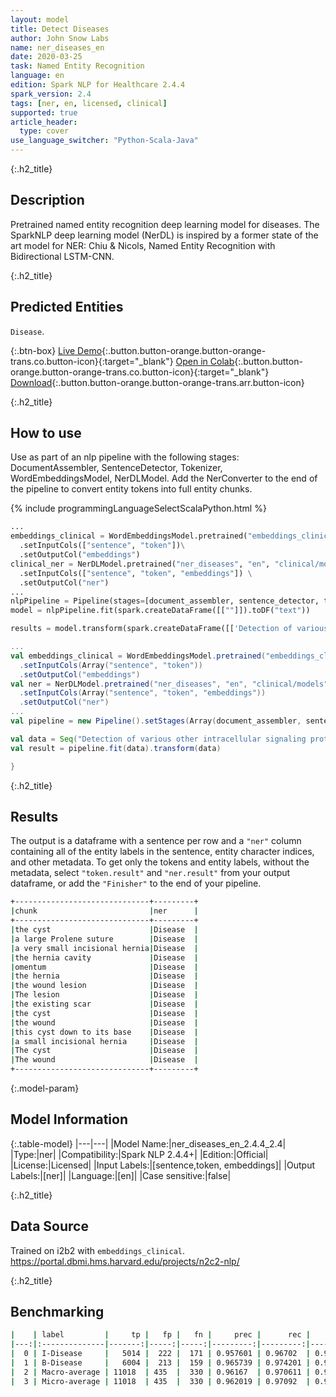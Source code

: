 ```yaml
---
layout: model
title: Detect Diseases
author: John Snow Labs
name: ner_diseases_en
date: 2020-03-25
task: Named Entity Recognition
language: en
edition: Spark NLP for Healthcare 2.4.4
spark_version: 2.4
tags: [ner, en, licensed, clinical]
supported: true
article_header:
  type: cover
use_language_switcher: "Python-Scala-Java"
---
```


{:.h2_title}
## Description

Pretrained named entity recognition deep learning model for diseases. The SparkNLP deep learning model (NerDL) is inspired by a former state of the art model for NER: Chiu & Nicols, Named Entity Recognition with Bidirectional LSTM-CNN. 

{:.h2_title}
## Predicted Entities 
``Disease``.

{:.btn-box}
[Live Demo](https://demo.johnsnowlabs.com/healthcare/NER_DIAG_PROC/){:.button.button-orange.button-orange-trans.co.button-icon}{:target="_blank"}
[Open in Colab](https://githubtocolab.com/JohnSnowLabs/spark-nlp-workshop/blob/master/tutorials/Certification_Trainings/Healthcare/1.Clinical_Named_Entity_Recognition_Model.ipynb){:.button.button-orange.button-orange-trans.co.button-icon}{:target="_blank"}
[Download](https://s3.amazonaws.com/auxdata.johnsnowlabs.com/clinical/models/ner_diseases_en_2.4.4_2.4_1584452534235.zip){:.button.button-orange.button-orange-trans.arr.button-icon}

{:.h2_title}
## How to use

Use as part of an nlp pipeline with the following stages: DocumentAssembler, SentenceDetector, Tokenizer, WordEmbeddingsModel, NerDLModel. Add the NerConverter to the end of the pipeline to convert entity tokens into full entity chunks.

<div class="tabs-box" markdown="1">

{% include programmingLanguageSelectScalaPython.html %}


```python
...
embeddings_clinical = WordEmbeddingsModel.pretrained("embeddings_clinical", "en", "clinical/models")\
  .setInputCols(["sentence", "token"])\
  .setOutputCol("embeddings")
clinical_ner = NerDLModel.pretrained("ner_diseases", "en", "clinical/models") \
  .setInputCols(["sentence", "token", "embeddings"]) \
  .setOutputCol("ner")
...
nlpPipeline = Pipeline(stages=[document_assembler, sentence_detector, tokenizer, embeddings_clinical, clinical_ner, ner_converter])
model = nlpPipeline.fit(spark.createDataFrame([[""]]).toDF("text"))

results = model.transform(spark.createDataFrame([['Detection of various other intracellular signaling proteins is also described. Genetic characterization of transactivation of the human T-cell leukemia virus type 1 promoter: Binding of Tax to Tax-responsive element 1 is mediated by the cyclic AMP-responsive members of the CREB/ATF family of transcription factors. To achieve a better understanding of the mechanism of transactivation by Tax of human T-cell leukemia virus type 1 Tax-responsive element 1 (TRE-1), we developed a genetic approach with Saccharomyces cerevisiae. We constructed a yeast reporter strain containing the lacZ gene under the control of the CYC1 promoter associated with three copies of TRE-1. Expression of either the cyclic AMP response element-binding protein (CREB) or CREB fused to the GAL4 activation domain (GAD) in this strain did not modify the expression of the reporter gene. Tax alone was also inactive. ']], ["text"]))

```

```scala
...
val embeddings_clinical = WordEmbeddingsModel.pretrained("embeddings_clinical", "en", "clinical/models")
  .setInputCols(Array("sentence", "token"))
  .setOutputCol("embeddings")
val ner = NerDLModel.pretrained("ner_diseases", "en", "clinical/models")
  .setInputCols(Array("sentence", "token", "embeddings"))
  .setOutputCol("ner")
...
val pipeline = new Pipeline().setStages(Array(document_assembler, sentence_detector, tokenizer, embeddings_clinical, ner, ner_converter))

val data = Seq("Detection of various other intracellular signaling proteins is also described. Genetic characterization of transactivation of the human T-cell leukemia virus type 1 promoter: Binding of Tax to Tax-responsive element 1 is mediated by the cyclic AMP-responsive members of the CREB/ATF family of transcription factors. To achieve a better understanding of the mechanism of transactivation by Tax of human T-cell leukemia virus type 1 Tax-responsive element 1 (TRE-1), we developed a genetic approach with Saccharomyces cerevisiae. We constructed a yeast reporter strain containing the lacZ gene under the control of the CYC1 promoter associated with three copies of TRE-1. Expression of either the cyclic AMP response element-binding protein (CREB) or CREB fused to the GAL4 activation domain (GAD) in this strain did not modify the expression of the reporter gene. Tax alone was also inactive. ").toDF("text")
val result = pipeline.fit(data).transform(data)

}

```

</div>

{:.h2_title}
## Results
The output is a dataframe with a sentence per row and a ``"ner"`` column containing all of the entity labels in the sentence, entity character indices, and other metadata. To get only the tokens and entity labels, without the metadata, select ``"token.result"`` and ``"ner.result"`` from your output dataframe, or add the ``"Finisher"`` to the end of your pipeline.
```bash
+------------------------------+---------+
|chunk                         |ner      |
+------------------------------+---------+
|the cyst                      |Disease  |
|a large Prolene suture        |Disease  |
|a very small incisional hernia|Disease  |
|the hernia cavity             |Disease  |
|omentum                       |Disease  |
|the hernia                    |Disease  |
|the wound lesion              |Disease  |
|The lesion                    |Disease  |
|the existing scar             |Disease  |
|the cyst                      |Disease  |
|the wound                     |Disease  |
|this cyst down to its base    |Disease  |
|a small incisional hernia     |Disease  |
|The cyst                      |Disease  |
|The wound                     |Disease  |
+------------------------------+---------+
```


{:.model-param}

## Model Information

{:.table-model}
|---|---|
|Model Name:|ner_diseases_en_2.4.4_2.4|
|Type:|ner|
|Compatibility:|Spark NLP 2.4.4+|
|Edition:|Official|
|License:|Licensed|
|Input Labels:|[sentence,token, embeddings]|
|Output Labels:|[ner]|
|Language:|[en]|
|Case sensitive:|false|

{:.h2_title}
## Data Source
Trained on i2b2 with ``embeddings_clinical``.
https://portal.dbmi.hms.harvard.edu/projects/n2c2-nlp/

{:.h2_title}
## Benchmarking
```bash
|    | label         |     tp |   fp |   fn |     prec |      rec |       f1 |
|---:|:--------------|-------:|-----:|-----:|---------:|---------:|---------:|
|  0 | I-Disease     |   5014 |  222 |  171 | 0.957601 | 0.96702  | 0.962288 |
|  1 | B-Disease     |   6004 |  213 |  159 | 0.965739 | 0.974201 | 0.969952 |
|  2 | Macro-average | 11018  | 435  |  330 | 0.96167  | 0.970611 | 0.96612  |
|  3 | Micro-average | 11018  | 435  |  330 | 0.962019 | 0.97092  | 0.966449 |
```